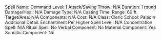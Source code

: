 
Spell Name: Command
Level: 1
Attack/Saving Throw: N/A
Duration: 1 round
Damage/Heal: N/A
Damage Type: N/A
Casting Time: 
Range: 60 ft.
Target/Area: N/A
Components: N/A
Cost: N/A
Class: Cleric
School:  Paladin
Additional Detail: Enchantment
Per Higher Spell Level: N/A
Concentration Spell: N/A
Ritual Spell: No
Verbal Component: No
Material Component: Yes
Somatic Component: No

